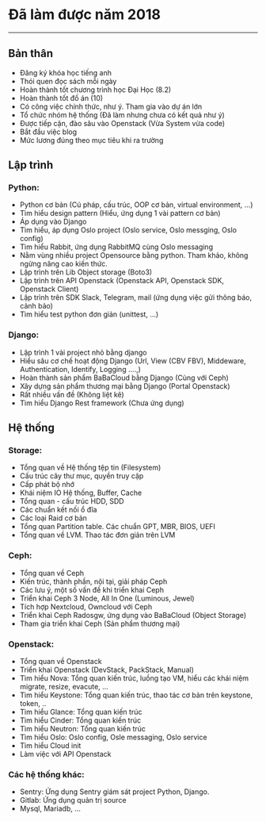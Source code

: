 # Đã làm được năm 2018
---
## Bản thân
- Đăng ký khóa học tiếng anh
- Thói quen đọc sách mỗi ngày
- Hoàn thành tốt chương trình học Đại Học (8.2)
- Hoàn thành tốt đồ án (10)
- Có công việc chính thức, như ý. Tham gia vào dự án lớn
- Tổ chức nhóm hệ thống (Đã làm nhưng chưa có kết quả như ý)
- Được tiếp cận, đào sâu vào Openstack (Vừa System vừa code)
- Bắt đầu việc blog
- Mức lương đúng theo mục tiêu khi ra trường

## Lập trình

### Python:
- Python cơ bản (Cú pháp, cấu trúc, OOP cơ bản, virtual environment, …)
- Tìm hiểu design pattern (Hiểu, ứng dụng 1 vài pattern cơ bản)
- Áp dụng vào Django
- Tìm hiểu, áp dụng Oslo project (Oslo service, Oslo messging, Oslo config)
- Tìm hiểu Rabbit, ứng dụng RabbitMQ cùng Oslo messaging
- Nằm vùng nhiều project Opensource bằng python. Tham khảo, không ngừng nâng cao kiến thức.
- Lập trình trên Lib Object storage (Boto3)
- Lập trình trên API Openstack (Openstack API, Openstack SDK, Openstack Client)
- Lập trình trên SDK Slack, Telegram, mail (ứng dụng việc gửi thông báo, cảnh bảo)
- Tìm hiểu test python đơn giản (unittest, ...)

### Django:
- Lập trình 1 vài project nhỏ bằng django
- Hiểu sâu cơ chế hoạt động Django (Url, View (CBV FBV), Middeware, Authentication, Identify, Logging ….,)
- Hoàn thành sản phẩm BaBaCloud bằng Django (Cùng với Ceph)
- Xây dựng sản phẩm thương mại bằng Django (Portal Openstack)
- Rất nhiều vấn đề (Không liệt kê)
- Tìm hiểu Django Rest framework (Chưa ứng dụng)

## Hệ thống
### Storage:
- Tổng quan về Hệ thống tệp tin (Filesystem)
- Cấu trúc cây thư mục, quyền truy cập
- Cấp phát bộ nhớ
- Khái niệm IO Hệ thống, Buffer, Cache
- Tổng quan - cấu trúc HDD, SDD
- Các chuẩn kết nối ổ đĩa
- Các loại Raid cơ bản
- Tổng quan Partition table. Các chuẩn GPT, MBR, BIOS, UEFI
- Tổng quan về LVM. Thao tác đơn giản trên LVM

### Ceph:
- Tổng quan về Ceph
- Kiến trúc, thành phần, nội tại, giải pháp Ceph
- Các lưu ý, một số vấn đề khi triển khai Ceph
- Triển khai Ceph 3 Node, All In One (Luminous, Jewel)
- Tích hợp Nextcloud, Owncloud với Ceph
- Triển khai Ceph Radosgw, ứng dụng vào BaBaCloud (Object Storage)
- Tham gia triển khai Ceph (Sản phẩm thương mại)

### Openstack:
- Tổng quan về Openstack
- Triển khai Openstack (DevStack, PackStack, Manual)
- Tìm hiểu Nova: Tổng quan kiến trúc, luồng tạo VM, hiểu các khái niệm migrate, resize, evacute, …
- Tìm hiểu Keystone: Tổng quan kiến trúc, thao tác cơ bản trên keystone, token, ..
- Tìm hiểu Glance: Tổng quan kiến trúc
- Tìm hiểu Cinder: Tổng quan kiến trúc
- Tìm hiểu Neutron: Tổng quan kiến trúc
- Tìm hiểu Oslo: Oslo config, Osle messaging, Oslo service
- Tìm hiểu Cloud init
- Làm việc với API Openstack

### Các hệ thống khác:
- Sentry: Ứng dụng Sentry giám sát project Python, Django.
- Gitlab: Ứng dụng quản trị source
- Mysql, Mariadb, …


